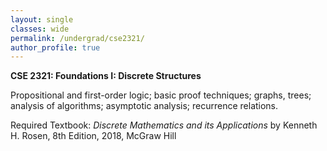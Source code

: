 ```yaml
---
layout: single
classes: wide
permalink: /undergrad/cse2321/
author_profile: true
---
```


**CSE 2321: Foundations I: Discrete Structures**

Propositional and first-order logic; basic proof techniques; graphs, trees; analysis of algorithms; asymptotic analysis; recurrence relations.

Required Textbook: *Discrete Mathematics and its Applications* by Kenneth H. Rosen, 8th Edition, 2018, McGraw Hill
